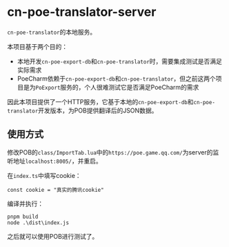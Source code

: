 # cn-poe-translator-server

`cn-poe-translator`的本地服务。

本项目基于两个目的：

- 本地开发`cn-poe-export-db`和`cn-poe-translator`时，需要集成测试是否满足实际需求
- PoeCharm依赖于`cn-poe-export-db`和`cn-poe-translator`，但之前这两个项目是为`PoExport`服务的，个人很难测试它是否满足PoeCharm的需求

因此本项目提供了一个HTTP服务，它基于本地的`cn-poe-export-db`和`cn-poe-translator`开发版本，为POB提供翻译后的JSON数据。

## 使用方式

修改POB的`class/ImportTab.lua`中的`https://poe.game.qq.com/`为server的监听地址`localhost:8005/`，并重启。

在`index.ts`中填写cookie：

```
const cookie = "真实的腾讯cookie"
```

编译并执行：
```
pnpm build
node .\dist\index.js
```

之后就可以使用POB进行测试了。